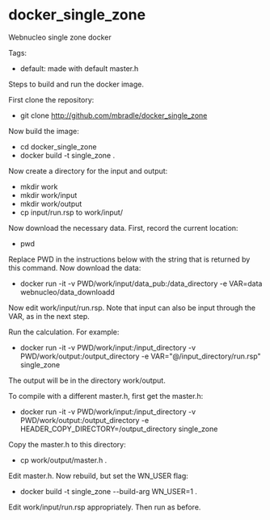# docker_single_zone
Webnucleo single zone docker

Tags:

- default: made with default master.h

Steps to build and run the docker image.

First clone the repository:

- git clone http://github.com/mbradle/docker_single_zone

Now build the image:

- cd docker_single_zone
- docker build -t single_zone .

Now create a directory for the input and output:

- mkdir work
- mkdir work/input
- mkdir work/output
- cp input/run.rsp to work/input/

Now download the necessary data.  First, record the current location:

- pwd

Replace PWD in the instructions below with the string that is returned by
this command.  Now download the data:

- docker run -it -v PWD/work/input/data_pub:/data_directory -e VAR=data webnucleo/data_downloadd

Now edit work/input/run.rsp.  Note that input can also be input through the VAR, as in the next step.

Run the calculation.  For example:

- docker run -it -v PWD/work/input:/input_directory -v PWD/work/output:/output_directory -e VAR="@/input_directory/run.rsp" single_zone

The output will be in the directory work/output.

To compile with a different master.h, first get the master.h:

- docker run -it -v PWD/work/input:/input_directory -v PWD/work/output:/output_directory -e HEADER_COPY_DIRECTORY=/output_directory single_zone

Copy the master.h to this directory:

- cp work/output/master.h .

Edit master.h.  Now rebuild, but set the WN_USER flag:

- docker build -t single_zone --build-arg WN_USER=1 .

Edit work/input/run.rsp appropriately.  Then run as before.
